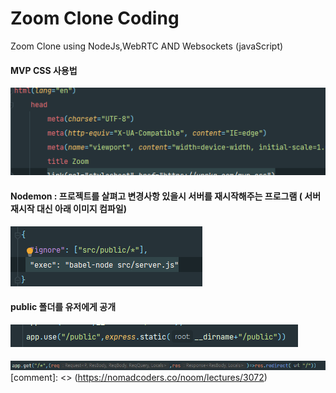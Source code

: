 # Zoom Clone Coding

Zoom Clone using NodeJs,WebRTC AND Websockets (javaScript)

#### MVP CSS 사용법
![img.png](Image/img.png)
  
#### Nodemon : 프로젝트를 살펴고 변경사항 있을시 서버를 재시작해주는 프로그램 ( 서버 재시작 대신 아래 이미지 컴파일)
![img1.png](Image/img1.png)
  
#### public 폴더를 유저에게 공개
![img2.png](img4.png)

#### 
![img4.png](img.png)
[comment]: <> (https://nomadcoders.co/noom/lectures/3072)
